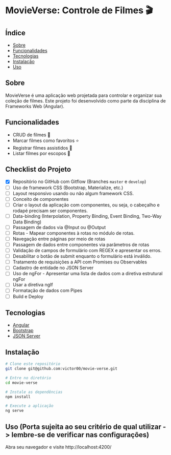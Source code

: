 # MovieVerse: Controle de Filmes 🎬

## Índice

- [Sobre](#sobre)
- [Funcionalidades](#funcionalidades)
- [Tecnologias](#tecnologias)
- [Instalação](#instalação)
- [Uso](#uso)

## Sobre

MovieVerse é uma aplicação web projetada para controlar e organizar sua coleção de filmes. Este projeto foi desenvolvido como parte da disciplina de Frameworks Web (Angular).

## Funcionalidades

- CRUD de filmes 🎥
- Marcar filmes como favoritos ⭐
- Registrar filmes assistidos 👀
- Listar filmes por escopos 📑

## Checklist do Projeto

- [X] Repositório no GitHub com Gitflow (Branches `master` e `develop`)
- [ ] Uso de framework CSS (Bootstrap, Materialize, etc.)
- [ ] Layout responsivo usando ou não algum framework CSS.
- [ ] Conceito de componentes
- [ ] Criar o layout da aplicação com componentes, ou seja, o cabeçalho e rodapé precisam ser componentes.
- [ ] Data-binding (Interpolation, Property Binding, Event Binding, Two-Way Data Binding)
- [ ] Passagem de dados via @Input ou @Output
- [ ] Rotas - Mapear componentes à rotas no módulo de rotas.
- [ ] Navegação entre páginas por meio de rotas
- [ ] Passagem de dados entre componentes via parâmetros de rotas
- [ ] Validação de campos de formulário com REGEX e apresentar os erros.
- [ ] Desabilitar o botão de submit enquanto o formulário está inválido.
- [ ] Tratamento de requisições a API com Promises ou Observables
- [ ] Cadastro de entidade no JSON Server
- [ ] Uso de ngFor - Apresentar uma lista de dados com a diretiva estrutural ngFor
- [ ] Usar a diretiva ngIf
- [ ] Formatação de dados com Pipes
- [ ] Build e Deploy

## Tecnologias

- [Angular](https://angular.io/)
- [Bootstrap](https://getbootstrap.com/)
- [JSON Server](https://github.com/typicode/json-server)

## Instalação

```bash
# Clone este repositório
git clone git@github.com:victor00/movie-verse.git

# Entre no diretório
cd movie-verse

# Instale as dependências
npm install

# Execute a aplicação
ng serve
```

## Uso (Porta sujeita ao seu critério de qual utilizar -> lembre-se de verificar nas configurações)

Abra seu navegador e visite http://localhost:4200/
